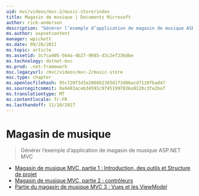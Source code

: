 ```yaml
---
uid: mvc/videos/mvc-2/music-store/index
title: Magasin de musique | Documents Microsoft
author: rick-anderson
description: "Générer l’exemple d’application de magasin de musique ASP.NET MVC"
ms.author: aspnetcontent
manager: wpickett
ms.date: 09/28/2011
ms.topic: article
ms.assetid: 3c7ca405-564a-4b27-9085-d3c2ef236dbe
ms.technology: dotnet-mvc
ms.prod: .net-framework
msc.legacyurl: /mvc/videos/mvc-2/music-store
msc.type: chapter
ms.openlocfilehash: 95c720f3d3a2066b23d3d173d86acd7120fbad47
ms.sourcegitcommit: 9a9483aceb34591c97451997036a9120c3fe2baf
ms.translationtype: MT
ms.contentlocale: fr-FR
ms.lasthandoff: 11/10/2017
---
```

<a name="music-store"></a>Magasin de musique
====================
> Générer l’exemple d’application de magasin de musique ASP.NET MVC


- [Magasin de musique MVC, partie 1 : Introduction, des outils et Structure de projet](mvc-music-store-part-1-intro-tools-and-project-structure.md)
- [Magasin de musique MVC, partie 2 : contrôleurs](mvc-music-store-part-2-controllers.md)
- [Partie du magasin de musique MVC 3 : Vues et les ViewModel](mvc-music-store-part-3-views-and-viewmodels.md)
